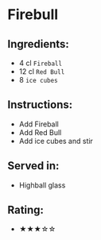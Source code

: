 # Firebull

## Ingredients:
- 4 cl `Fireball`
- 12 cl `Red Bull`
- 8 `ice cubes`

## Instructions:
- Add Fireball
- Add Red Bull
- Add ice cubes and stir

## Served in:
- Highball glass

## Rating:
- ★★★☆☆